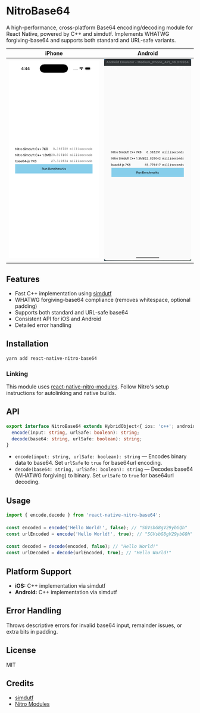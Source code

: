 # NitroBase64

A high-performance, cross-platform Base64 encoding/decoding module for React Native, powered by C++ and simdutf. Implements WHATWG forgiving-base64 and supports both standard and URL-safe variants.

| iPhone                                            | Android                                             |
| ------------------------------------------------- | --------------------------------------------------- |
| ![iPhone](./docs/ios.png) | ![Android](./docs/android.png) |
## Features
- Fast C++ implementation using [simdutf](https://github.com/simdutf/simdutf)
- WHATWG forgiving-base64 compliance (removes whitespace, optional padding)
- Supports both standard and URL-safe base64
- Consistent API for iOS and Android
- Detailed error handling

## Installation

```sh
yarn add react-native-nitro-base64
```

### Linking
This module uses [react-native-nitro-modules](https://github.com/mrousavy/nitro). Follow Nitro's setup instructions for autolinking and native builds.

## API

```typescript
export interface NitroBase64 extends HybridObject<{ ios: 'c++'; android: 'c++' }> {
  encode(input: string, urlSafe: boolean): string;
  decode(base64: string, urlSafe: boolean): string;
}
```

- `encode(input: string, urlSafe: boolean): string` — Encodes binary data to base64. Set `urlSafe` to `true` for base64url encoding.
- `decode(base64: string, urlSafe: boolean): string` — Decodes base64 (WHATWG forgiving) to binary. Set `urlSafe` to `true` for base64url decoding.

## Usage

```typescript
import { encode,decode } from 'react-native-nitro-base64';

const encoded = encode('Hello World!', false); // "SGVsbG8gV29ybGQh"
const urlEncoded = encode('Hello World!', true); // "SGVsbG8gV29ybGQh"

const decoded = decode(encoded, false); // "Hello World!"
const urlDecoded = decode(urlEncoded, true); // "Hello World!"
```

## Platform Support
- **iOS:** C++ implementation via simdutf
- **Android:** C++ implementation via simdutf

## Error Handling
Throws descriptive errors for invalid base64 input, remainder issues, or extra bits in padding.

## License
MIT

## Credits
- [simdutf](https://github.com/simdutf/simdutf)
- [Nitro Modules](https://github.com/mrousavy/nitro)
